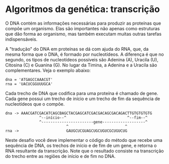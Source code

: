 # Algoritmos da genética: transcrição

O DNA contém as informações necessárias para produzir as proteínas que compõe
um  organismo. Elas são importantes não apenas como estruturas que dão forma ao
organismo, mas também executam muitas outras tarefas indispensáveis.

A "tradução" do DNA em proteínas se dá com ajuda do RNA, que, da mesma forma que
o DNA, é formado por nucleotídeos. A diferença é que no segundo, os tipos de
nucleotídeos possíveis são Adenina (A), Uracila (U), Citosina (C) e Guanina (G).
No lugar da Timina, a Adenina e a Uracila são complementares. Veja o exemplo
abaixo:

```
dna = 'ATGAGCCAAACGT'
rna = 'UACUCGGUUUGCA'
```

Cada trecho de DNA que codifica para uma proteína é chamado de gene. Cada gene
possui um trecho de início e um trecho de fim da sequência de nucleotídeos que o
compõe.

```
dna -> AAACGATCGACATCAGCBAGCTACGAGCATCGACGACAGCGACAGACTTGTGTGTGTG
               ^--início--^                           ^--fim--^
               ^-----------------------gene-------------------^
                           ^                         ^
rna ->                     GAUGCUCGUAGCUGCUGUCGCUGUCUG
```

Neste desafio você deve implementar o código do método que recebe uma sequência
de DNA, os trechos de início e de fim de um gene, e retorna o RNA resultante
da transcrição. Note que o resultado consiste na transcrição do trecho entre as regiões de início e de fim no DNA.
